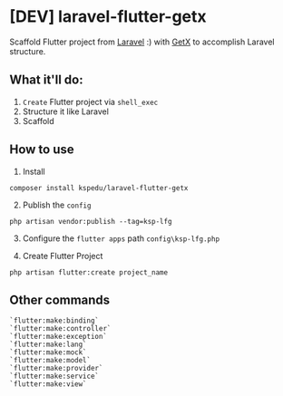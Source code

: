 # [DEV] laravel-flutter-getx
Scaffold Flutter project from [Laravel](https://laravel.com) :) with [GetX](https://pub.dev/packages/get) to accomplish Laravel structure.



## What it'll do:
1. `Create` Flutter project via `shell_exec`
2. Structure it like Laravel
3. Scaffold

## How to use
1. Install
```
composer install kspedu/laravel-flutter-getx
```

2. Publish the `config`
```
php artisan vendor:publish --tag=ksp-lfg
```

3. Configure the `flutter apps` path `config\ksp-lfg.php`


4. Create Flutter Project
```
php artisan flutter:create project_name
```

## Other commands
```
`flutter:make:binding`
`flutter:make:controller`
`flutter:make:exception`
`flutter:make:lang`
`flutter:make:mock`
`flutter:make:model`
`flutter:make:provider`
`flutter:make:service`
`flutter:make:view`
```

